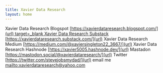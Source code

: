 ```yaml
---
title: Xavier Data Research
layout: home
---
```


    
Xavier Data Research Blogspot [https://xavierdataresearch.blogspot.com/](url)<a href="https://xavierdataresearch.blogspot.com"> target=_blank
Xavier Data Research Substack [https://xavierdataresearch.substack.com/](url)
Xavier Data Research Medium [https://medium.com/@xaviersingleton22_3667/](url)
Xavier Data Research Hashnode [https://xavier5005.hashnode.dev/](url)
Mastadon [https://mastodon.social/@xavierdataresearch/](url)
Twitter [https://twitter.com/stevejobsmydad/](url)
email me [mailto:xavierdataresearch@yahoo.com](url)
